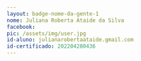 ```yaml
---
layout: badge-nome-da-gente-1
nome: Juliana Roberta Ataide da Silva
facebook:
pic: /assets/img/user.jpg
id-aluno: julianarobertaataide.gmail.com
id-certificado: 202204280436
---
```


